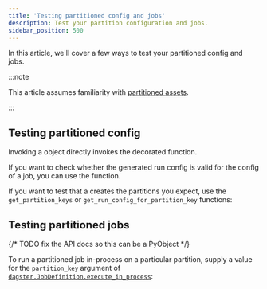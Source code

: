 ```yaml
---
title: 'Testing partitioned config and jobs'
description: Test your partition configuration and jobs.
sidebar_position: 500
---
```


In this article, we'll cover a few ways to test your partitioned config and jobs.

:::note

This article assumes familiarity with [partitioned assets](/guides/build/partitions-and-backfills/partitioning-assets).

:::

## Testing partitioned config

Invoking a <PyObject section="partitions" module="dagster" object="PartitionedConfig" /> object directly invokes the decorated function.

If you want to check whether the generated run config is valid for the config of a job, you can use the <PyObject section="execution" module="dagster" object="validate_run_config" /> function.

<CodeExample
  path="docs_snippets/docs_snippets/concepts/partitions_schedules_sensors/partitioned_config_test.py"
  startAfter="start_partition_config"
  endBefore="end_partition_config"
/>

If you want to test that a <PyObject section="partitions" module="dagster" object="PartitionedConfig" /> creates the partitions you expect, use the `get_partition_keys` or `get_run_config_for_partition_key` functions:

<CodeExample
  path="docs_snippets/docs_snippets/concepts/partitions_schedules_sensors/partitioned_config_test.py"
  startAfter="start_partition_keys"
  endBefore="end_partition_keys"
/>

## Testing partitioned jobs

{/* TODO fix the API docs so this can be a PyObject */}

To run a partitioned job in-process on a particular partition, supply a value for the `partition_key` argument of [`dagster.JobDefinition.execute_in_process`](/api/python-api/execution):

<CodeExample
  path="docs_snippets/docs_snippets/concepts/partitions_schedules_sensors/partitioned_job_test.py"
  startAfter="start"
  endBefore="end"
/>
